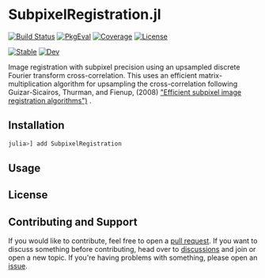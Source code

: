 # SubpixelRegistration.jl

[![Build Status](https://github.com/JuliaHCI/SubpixelRegistration.jl/actions/workflows/CI.yml/badge.svg?branch=main)](https://github.com/JuliaHCI/SubpixelRegistration.jl/actions/workflows/CI.yml?query=branch%3Amain)
[![PkgEval](https://juliaci.github.io/NanosoldierReports/pkgeval_badges/S/SubpixelRegistration.svg)](https://juliaci.github.io/NanosoldierReports/pkgeval_badges/report.html)
[![Coverage](https://codecov.io/gh/JuliaHCI/SubpixelRegistration.jl/branch/main/graph/badge.svg)](https://codecov.io/gh/JuliaHCI/SubpixelRegistration.jl)
[![License](https://img.shields.io/github/license/JuliaHCI/SubpixelRegistration.jl?color=yellow)](LICENSE)

[![Stable](https://img.shields.io/badge/docs-stable-blue.svg)](https://JuliaHCI.github.io/SubpixelRegistration.jl/stable)
[![Dev](https://img.shields.io/badge/docs-dev-blue.svg)](https://JuliaHCI.github.io/SubpixelRegistration.jl/dev)

Image registration with subpixel precision using an upsampled discrete Fourier transform cross-correlation. This uses an efficient matrix-multiplication algorithm for upsampling the cross-correlation following Guizar-Sicairos, Thurman, and Fienup,  (2008) ["Efficient subpixel image registration algorithms")](http://www.opticsinfobase.org/ol/fulltext.cfm?uri=ol-33-2-156&id=148843) . 

## Installation

```julia
julia>] add SubpixelRegistration
```

## Usage

## License

## Contributing and Support

If you would like to contribute, feel free to open a [pull request](https://github.com/JuliaHCI/SubpixelRegistration.jl/pulls). If you want to discuss something before contributing, head over to [discussions](https://github.com/JuliaHCI/SubpixelRegistration.jl/discussions) and join or open a new topic. If you're having problems with something, please open an [issue](https://github.com/JuliaHCI/SubpixelRegistration.jl/issues).
